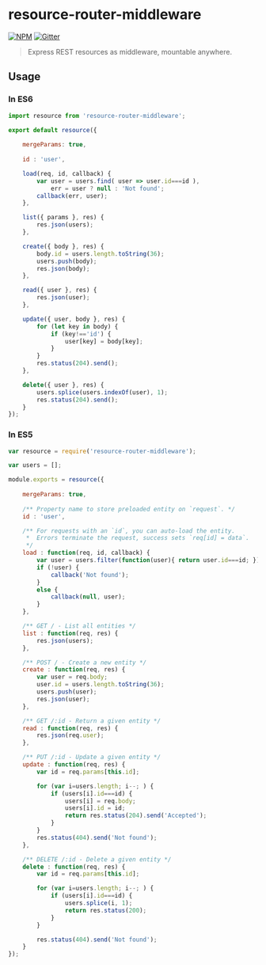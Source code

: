 # resource-router-middleware

[![NPM](http://img.shields.io/npm/v/resource-router-middleware.svg)](https://www.npmjs.com/package/resource-router-middleware)
[![Gitter](https://badges.gitter.im/Join%20Chat.svg)](https://gitter.im/developit/resource-router-middleware)

> Express REST resources as middleware, mountable anywhere.


## Usage


### In ES6

```js
import resource from 'resource-router-middleware';

export default resource({
	
	mergeParams: true,
	
	id : 'user',

	load(req, id, callback) {
		var user = users.find( user => user.id===id ),
			err = user ? null : 'Not found';
		callback(err, user);
	},

	list({ params }, res) {
		res.json(users);
	},

	create({ body }, res) {
		body.id = users.length.toString(36);
		users.push(body);
		res.json(body);
	},

	read({ user }, res) {
		res.json(user);
	},

	update({ user, body }, res) {
		for (let key in body) {
			if (key!=='id') {
				user[key] = body[key];
			}
		}
		res.status(204).send();
	},

	delete({ user }, res) {
		users.splice(users.indexOf(user), 1);
		res.status(204).send();
	}
});
```


### In ES5

```js
var resource = require('resource-router-middleware');

var users = [];

module.exports = resource({
	
	mergeParams: true,
	
	/** Property name to store preloaded entity on `request`. */
	id : 'user',

	/** For requests with an `id`, you can auto-load the entity.
	 *	Errors terminate the request, success sets `req[id] = data`.
	 */
	load : function(req, id, callback) {
		var user = users.filter(function(user){ return user.id===id; })[0];
		if (!user) {
			callback('Not found');
		}
		else {
			callback(null, user);
		}
	},

	/** GET / - List all entities */
	list : function(req, res) {
		res.json(users);
	},

	/** POST / - Create a new entity */
	create : function(req, res) {
		var user = req.body;
		user.id = users.length.toString(36);
		users.push(user);
		res.json(user);
	},

	/** GET /:id - Return a given entity */
	read : function(req, res) {
		res.json(req.user);
	},

	/** PUT /:id - Update a given entity */
	update : function(req, res) {
		var id = req.params[this.id];

		for (var i=users.length; i--; ) {
			if (users[i].id===id) {
				users[i] = req.body;
				users[i].id = id;
				return res.status(204).send('Accepted');
			}
		}
		res.status(404).send('Not found');
	},

	/** DELETE /:id - Delete a given entity */
	delete : function(req, res) {
		var id = req.params[this.id];

		for (var i=users.length; i--; ) {
			if (users[i].id===id) {
				users.splice(i, 1);
				return res.status(200);
			}
		}

		res.status(404).send('Not found');
	}
});
```

